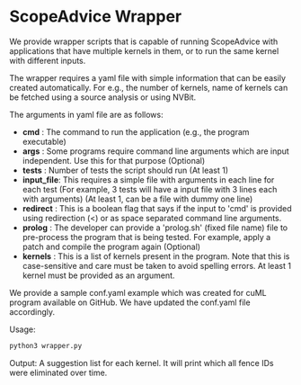 # ScopeAdvice Wrapper

We provide wrapper scripts that is capable of running ScopeAdvice with applications that have
multiple kernels in them, or to run the same kernel with different inputs.

The wrapper requires a yaml file with simple information that can be easily created automatically.
For e.g., the number of kernels, name of kernels can be fetched using a source analysis or using NVBit.

The arguments in yaml file are as follows:
- **cmd**       : The command to run the application (e.g., the program executable)
- **args**      : Some programs require command line arguments which are input independent. Use this for that purpose (Optional)
- **tests**     : Number of tests the script should run (At least 1)
- **input_file**: This requires a simple file with arguments in each line for each test
            (For example, 3 tests will have a input file with 3 lines each with arguments)
            (At least 1, can be a file with dummy one line)
- **redirect**  : This is a boolean flag that says if the input to 'cmd' is provided using redirection (<) or as space separated command line arguments.
- **prolog**    : The developer can provide a 'prolog.sh' (fixed file name) file to pre-process the program that is being tested. For example, apply a patch and compile the program again (Optional)
- **kernels**   : This is a list of kernels present in the program. Note that this is case-sensitive and care must be taken to avoid spelling errors. At least 1 kernel must be provided as an argument.

We provide a sample conf.yaml example which was created for cuML program available on GitHub. We have updated the conf.yaml file accordingly.

Usage:
```bash
python3 wrapper.py
```

Output:
A suggestion list for each kernel. 
It will print which all fence IDs were eliminated over time.
